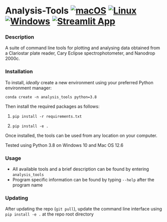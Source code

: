 # Analysis-Tools [![macOS](https://svgshare.com/i/ZjP.svg)](https://svgshare.com/i/ZjP.svg) [![Linux](https://svgshare.com/i/Zhy.svg)](https://svgshare.com/i/Zhy.svg) [![Windows](https://svgshare.com/i/ZhY.svg)](https://svgshare.com/i/ZhY.svg) [![Streamlit App](https://static.streamlit.io/badges/streamlit_badge_black_white.svg)](https://nathanw23-analysis-tools-streamlit-appapp-ewjbas.streamlitapp.com/)

### Description
A suite of command line tools for plotting and analysing data obtained from a Clariostar plate reader, Cary Eclipse spectrophotometer, and Nanodrop 2000c. 

### Installation
To install, *ideally* create a new environment using your preferred Python environment manager:

```conda create -n analysis_tools python=3.8```

Then install the required packages as follows:

1. ```pip install -r requirements.txt```

2. ```pip install -e .```

Once installed, the tools can be used from any location on your computer. 

Tested using Python 3.8 on Windows 10 and Mac OS 12.6

### Usage

 - All available tools and a brief description can be found by entering ```analysis_tools``` 
 - Program specific information can be found by typing ```--help``` after the program name

### Updating

After updating the repo (```git pull```), update the command line interface using ```pip install -e .``` at the repo root directory
